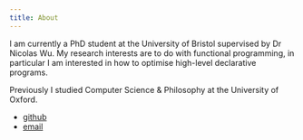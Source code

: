 ```yaml
---
title: About
---
```


I am currently a PhD student at the University of Bristol supervised by
Dr Nicolas Wu. My research interests are to do with functional programming,
in particular I am interested in how to optimise high-level declarative programs.

Previously I studied Computer Science & Philosophy at the University of Oxford.

* [github](http://www.github.com/mpickering)
* [email](mailto:matthew.pickering@bristol.ac.uk)

